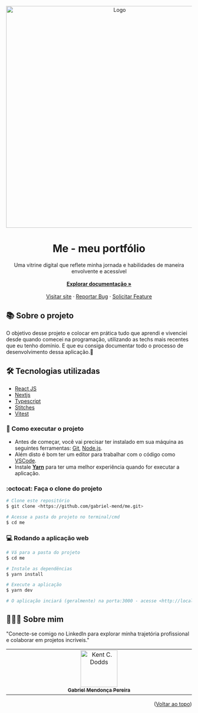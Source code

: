 <a id="readme-top"></a>

<div align="center">
  <a href="https://github.com/othneildrew/Best-README-Template">
    <img width="600" [src="https://media.licdn.com/dms/image/C4D22AQHzjSli4OoZFA/feedshare-shrink_800/0/1668806003277?e=1703116800&v=beta&t=5MPyDkvCfC4DjVDDLOv5cQwM788WsqFUV_JsK2skOtI](https://encrypted-tbn0.gstatic.com/images?q=tbn:ANd9GcQg-ucPvqWlI4ghSU8PscQMfm6CPwUMGjZuSu7Zhfwlkg&s)" alt="Logo">
  </a>

  <h1 align="center">Me - meu portfólio</h3>

  <p align="center">
    Uma vitrine digital que reflete minha jornada e habilidades de maneira envolvente e acessível
    <br />
    <br />
    <a href="https://github.com/othneildrew/Best-README-Template"><strong>Explorar documentação »</strong></a>
    <br />
    <br />
    <a href="https://me-gabriel.vercel.app">Visitar site</a>
    ·
    <a href="https://github.com/gabriel-mend/me/issues">Reportar Bug</a>
    ·
    <a href="https://github.com/gabriel-mend/me/issues">Solicitar Feature</a>
  </p>
</div>


## 📚 Sobre o projeto

O objetivo desse projeto e colocar em prática tudo que aprendi e vivenciei desde quando comecei na programação, utilizando as techs mais recentes que eu tenho domínio. E que eu consiga documentar todo o processo de desenvolvimento dessa aplicação.🚀

## 🛠 Tecnologias utilizadas
* [React JS](https://pt-br.reactjs.org)
* [Nextjs](https://nextjs.org/)
* [Typescript](https://www.typescriptlang.org/)
* [Stitches](https://stitches.dev/)
* [Vitest](https://vitest.dev/)

### 🚀 Como executar o projeto

- Antes de começar, você vai precisar ter instalado em sua máquina as seguintes ferramentas: [Git](https://git-scm.com), [Node.js](https://nodejs.org/en/). 
- Além disto é bom ter um editor para trabalhar com o código como [VSCode](https://code.visualstudio.com/).
- Instale **[Yarn](https://yarnpkg.com/)** para ter uma melhor experiência quando for executar a aplicação.

### :octocat: Faça o clone do projeto

```bash
# Clone este repositório
$ git clone <https://github.com/gabriel-mend/me.git>

# Acesse a pasta do projeto no terminal/cmd
$ cd me

```

### 💻 Rodando a aplicação web
```bash
# Vá para a pasta do projeto
$ cd me

# Instale as dependências
$ yarn install

# Execute a aplicação 
$ yarn dev

# O aplicação inciará (geralmente) na porta:3000 - acesse <http://localhost:3000>
```

## 👨🏻‍🚀 Sobre mim
"Conecte-se comigo no LinkedIn para explorar minha trajetória profissional e colaborar em projetos incríveis."
<table>
  <tbody>
    <tr>
      <td align="center" valign="top" width="14.28%"><a href="https://www.linkedin.com/in/gabriel-mendonca-pereira/"><img src="https://avatars0.githubusercontent.com/u/49095200?s=460&u=27a77c43fff5eab61be02a3fedfd7db554145981&v=4" width="100px;" alt="Kent C. Dodds"/><br /><sub><b>Gabriel Mendonça Pereira</b></sub></a><br />
    </tr>
  </tbody>
</table>

<p align="right">(<a href="#readme-top">Voltar ao topo</a>)</p>
